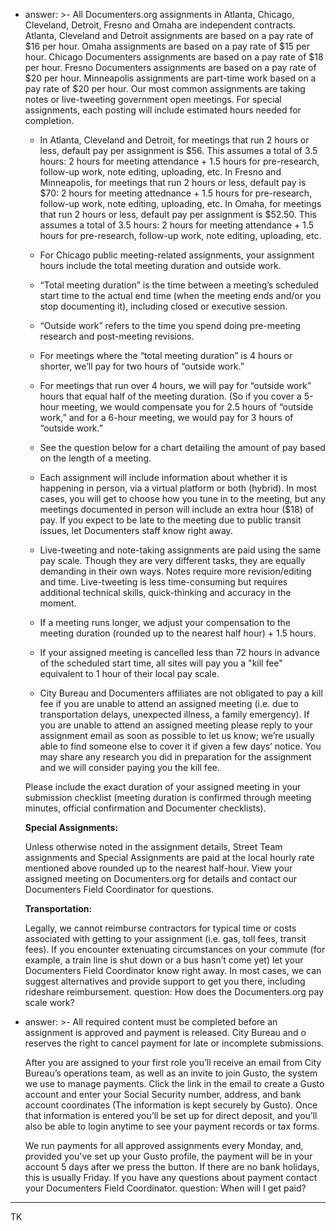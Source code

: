   - answer: >-
      All Documenters.org assignments in Atlanta, Chicago, Cleveland, Detroit, Fresno and Omaha are independent contracts. Atlanta, Cleveland and Detroit assignments are based on a pay rate of $16 per hour. Omaha assignments are based on a pay rate of $15 per hour. Chicago Documenters assignments are  based on a pay rate of $18 per hour. Fresno Documenters assignments are based on a pay rate of $20 per hour. Minneapolis assignments are part-time work based on a pay rate of $20 per hour. Our most common assignments are taking notes or live-tweeting government open meetings. For special assignments, each posting will include estimated hours needed for completion.
      * In Atlanta, Cleveland and Detroit, for meetings that run 2 hours or less, default pay per assignment is $56. This assumes a total of 3.5 hours: 2 hours for meeting attendance + 1.5 hours for pre-research, follow-up work, note editing, uploading, etc. In Fresno and Minneapolis, for meetings that run 2 hours or less, default pay is $70: 2 hours for meeting attednance + 1.5 hours for pre-research, follow-up work, note editing, uploading, etc. In Omaha, for meetings that run 2 hours or less, default pay per assignment is $52.50. This assumes a total of 3.5 hours: 2 hours for meeting attendance + 1.5 hours for pre-research, follow-up work, note editing, uploading, etc. 
      * For Chicago public meeting-related assignments, your assignment hours include the total meeting duration and outside work.
      * “Total meeting duration” is the time between a meeting’s scheduled start time to the actual end time (when the meeting ends and/or you stop documenting it), including closed or executive session.
      * “Outside work” refers to the time you spend doing pre-meeting research and post-meeting revisions. 
      * For meetings where the “total meeting duration” is 4 hours or shorter, we’ll pay for two hours of “outside work.”
      * For meetings that run over 4 hours, we will pay for “outside work” hours that equal half of the meeting duration. (So if you cover a 5-hour meeting, we would compensate you for 2.5 hours of “outside work,” and for a 6-hour meeting, we would pay for 3 hours of “outside work.”
      * See the question below for a chart detailing the amount of pay based on the length of a meeting.
      * Each assignment will include information about whether it is happening in person, via a virtual platform or both (hybrid). In most cases, you will get to choose how you tune in to the meeting, but any meetings documented in person will include an extra hour ($18) of pay. If you expect to be late to the meeting due to public transit issues, let Documenters staff know right away. 
      * Live-tweeting and note-taking assignments are paid using the same pay scale. Though they are very different tasks, they are equally demanding in their own ways. Notes require more revision/editing and time. Live-tweeting is less time-consuming but requires additional technical skills, quick-thinking and accuracy in the moment.

      * If a meeting runs longer, we adjust your compensation to the meeting
      duration (rounded up to the nearest half hour) + 1.5 hours.

      * If your assigned meeting is cancelled less than 72 hours in advance of
      the scheduled start time, all sites will pay you a "kill fee" equivalent to 1 hour of their local pay scale.

      * City Bureau and Documenters affiliates are not obligated to pay a kill fee if you are unable to attend an assigned meeting (i.e. due to transportation delays, unexpected illness, a family emergency). If you are unable to attend an assigned meeting please reply to your assignment email as soon as possible to let us know; we’re usually able to find someone else to cover it if given a few days’ notice. You may share any research you did in preparation for the assignment and we will consider paying you the kill fee.


      Please include the exact duration of your assigned meeting in your
      submission checklist (meeting duration is confirmed through meeting
      minutes, official confirmation and Documenter checklists).


      **Special Assignments:**


      Unless otherwise noted in the assignment details, Street Team assignments
      and Special Assignments are paid at the local hourly rate mentioned above rounded up to the nearest
      half-hour. View your assigned meeting on Documenters.org for details and
      contact our Documenters Field Coordinator for questions.


      **Transportation:**


      Legally, we cannot reimburse contractors for typical time or costs
      associated with getting to your assignment (i.e. gas, toll fees, transit
      fees). If you encounter extenuating circumstances on your commute (for
      example, a train line is shut down or a bus hasn’t come yet) let your
      Documenters Field Coordinator know right away. In most cases, we can
      suggest alternatives and provide support to get you there, including
      rideshare reimbursement.
   question: How does the Documenters.org pay scale work?

  - answer: >-
      All required content must be completed before an assignment is approved
      and payment is released. City Bureau and o reserves the right to cancel payment
      for late or incomplete submissions.


      After you are assigned to your first role you’ll receive an email from
      City Bureau’s operations team, as well as an invite to join Gusto, the
      system we use to manage payments. Click the link in the email to create a
      Gusto account and enter your Social Security number, address, and bank
      account coordinates (The information is kept securely by Gusto). Once that
      information is entered you’ll be set up for direct deposit, and you’ll
      also be able to login anytime to see your payment records or tax forms.


      We run payments for all approved assignments every Monday, and, provided
      you've set up your Gusto profile, the payment will be in your account 5
      days after we press the button. If there are no bank holidays, this is
      usually Friday. If you have any questions about payment contact your
      Documenters Field Coordinator.
   question: When will I get paid?
---
TK
